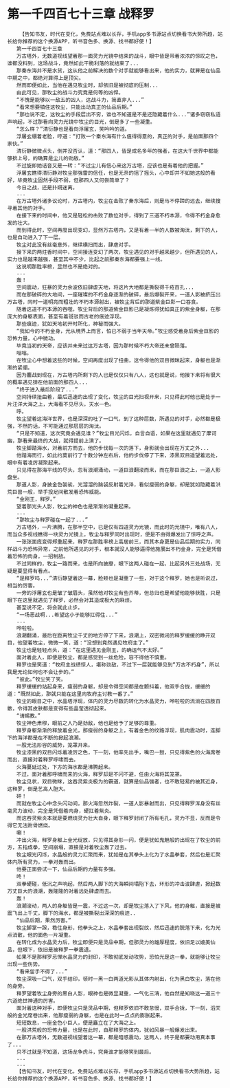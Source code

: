 # 第一千四百七十三章 战释罗
        【告知书友，时代在变化，免费站点难以长存，手机app多书源站点切换看书大势所趋，站长给你推荐的这个换源APP，听书音色多、换源、找书都好使！】
       第一千四百七十三章
       万古塔外，无数道视线望着那一面灵力光镜中结束的战斗，眼中皆是带着浓浓的惊叹之色，谁都没料到，这场战斗，竟然如此干脆利落的就结束了...
       那秦东海并不是水货，这从他之前解决的数个对手就能够看出来，他的实力，就算是在仙品中期之中，都绝对算得上是顶尖。
       然而即便如此，当他在遇见牧尘时，却依旧是被彻底的压制...
       由此可见，那牧尘的战斗力究竟是何等的凶悍。
       “不愧是能够以一敌五的凶人，这战斗力，简直非人...”
       “看来想要镇住这牧尘，只能出动真正的仙品后期。”
       “那也说不定，这牧尘的手段层出不穷，谁也不知道是不是还隐藏着什么...”诸多窃窃私语声响起，不过那看向灵力光镜中牧尘的目光，倒是多了一些凝重。
       “怎么样？”清衍静也是看向浮屠玄，笑吟吟的道。
       浮屠玄绷着老脸，哼道：“打败一个秦东海有什么值得得意的，真正的对手，是前面那四个家伙。”
       清衍静微微点头，倒并没否认，道：“那四人，皆是成名多年的强者，在这大千世界中都能够排上号，的确算是尘儿的劲敌。”
       不过旋即她话音又是一转：“不过尘儿有信心来这万古塔，应该也是有着他的把握。”
       浮屠玄瞧得清衍静对牧尘那强雷的信任，也是无奈的摇了摇头，心中却并不如她这般的看好，毕竟牧尘固然手段不弱，但那四人又何尝简单了？
       今日之战，还是扑朔迷离。
       ...
       在万古塔外诸多议论时，万古塔内，牧尘在击败了秦东海后，则是马不停蹄的远去，继续搜寻着其他的对手。
       在接下来的时间中，他又是轻松的击败了数位对手，得到了三道不朽本源，令得不朽金身愈发的壮大。
       而到得此时，空间再度出现变幻，显然万古塔内，又是有着一半的人数被淘汰，剩下的人，也是自动进入了下一层。
       牧尘对此没有丝毫意外，继续横扫而出，肆虐对手。
       接下来的两炷香时间中，空间接连变幻了两次，牧尘遇见的对手越来越少，但所遇见的人，实力也是越来越强，甚至其中不少，比起之前那秦东海都要强上一线。
       这说明那胜率榜，显然也不是绝对的。
       ...
       轰！
       空间震动，狂暴的灵力余波依旧肆虐天地，将这片大地都是撕裂得千疮百孔...
       而在那破碎的大地间，一座璀璨的不朽金身逐渐的破碎，最后爆裂开来，一道人影被挤压出万古塔，同时一道明亮而粗壮的不朽本源射出，被牧尘背后的那道紫金巨影一口吞食。
       随着这道不朽本源的吞噬，牧尘背后的那道紫金巨影已是凝炼得犹如真正的紫金身躯，在那庞大的身躯表面，甚至有着斑驳而古老的痕迹浮现。
       那些痕迹，犹如天地初开时所化，神秘而强大。
       “我如今的不朽金身，光从境界上而言，怕已不弱于当年天帝。”牧尘感受着身后紫金巨影的恐怖力量，心中微动。
       毕竟当初的天帝，应该并未来过这万古塔，因为那时候不朽大帝还未曾陨落。
       嗡嗡。
       在牧尘心中想着这些的时候，空间再度出现了扭曲，这令得他的双目微眯起来，身躯也是渐渐的紧绷。
       因为鏖战到现在，万古塔内所剩下的人已是仅仅只有八人，这也就是说，他接下来将有很大的概率遇见排在他前面的那四人...
       “终于进入最后阶段了...”
       空间持续扭曲着，最后迅速的出现了变化，牧尘的目光扫视开来，只见得此时他已是处于一片汪洋大海之上，大海看不见尽头，天水一色。
       呼。
       牧尘望着这海洋世界，也是深深的吐了一口气，到了这种层数，所遇见的对手，必然都是极强，不然的话，不可能通过那层层的淘汰。
       “只是不知道，这次究竟会遇见谁？”牧尘目光闪烁，自言自语，如果在这里就遇见了摩诃幽，那看来最终的大战，就得提前上演了。
       牧尘脚踏海水，对着前方而去，他的步伐每一次的落下，身影就会出现在万丈之外...
       他踏海而行，如此约莫前行了十数分钟左右后，他的步伐停了下来，漆黑双目遥望着远处，眼中有着凌厉凝聚起来。
       只见得在那海平线的尽头，忽有浪潮涌动，一道巨浪翻滚而来，而在那巨浪之上，一道人影盘坐。
       那道人影，身披金色袈裟，光溜溜的脑袋反射着光泽，看似瘦弱的身躯，却是犹如隐藏着洪荒巨兽一般，举手投足间散发着恐怖威能。
       “金刚王，释罗。”
       望着那光头人影，牧尘的神色也是渐渐的凝重起来。
       ...
       “那牧尘与释罗碰在一起了...”
       万古塔外，一片沸腾，在那半空中，已是仅有四道灵力光镜，而此时的光镜中，唯有八人，而当众多视线瞧得一块灵力光镜上，牧尘与释罗同时出现时，便是不由得爆发出了惊呼之声。
       一张张面庞变得郑重起来，释罗在那胜率榜上高居前三，而其本身更是仙品后期的实力，同样战斗力恐怖异常，之前他所遇见的对手，根本就没人能够逼得他施展出不朽金身，完全是凭借着恐怖的肉身，一招制敌。
       不过同样的，牧尘一路而来，也是所向披靡，眼下这两人碰在一起，比起另外三处战场，无疑是要显得有看点。
       “是释罗吗...”清衍静望着这一幕，脸颊也是凝重了一些，对于这个释罗，她也是听说过，相当的厉害。
       一旁的浮屠玄也是皱了皱眉头，虽然他对牧尘有些芥蒂，但总归也是希望他能够获胜，只是眼下在这里就遇见了释罗，必然会对其造成极大的麻烦。
       甚至说不定，将会就此止步。
       “一场恶战啊...希望这小子能够扛得住...”
       ...
       哗啦啦。
       浪潮翻涌，最后在距离牧尘千丈的地方停了下来，浪潮上，双密微闭的释罗缓缓的睁开双目，他望着牧尘，微微一笑，道：“没想到竟然遇见牧府主了。”
       牧尘也是轻轻点头，道：“在这里遇见金刚王，的确运气不太好。”
       面对着此人，即便是牧尘，都是感觉到一丝危险，容不得他不慎重。
       释罗也是笑道：“牧府主战绩惊人，堪称劲敌，不过下一层就能够见到“万古不朽身”，所以我是无论如何也不会让步的。”
       “彼此。”牧尘笑了笑。
       释罗缓缓的站起身来，瘦弱的身躯，却是令得空间都是在颤抖着，他双手合拢，缓缓的道：“既然如此，那就只能在这里向牧府主讨教一番了。”
       牧尘的眼目之中，水晶塔浮现，体内的灵力尽数的转化为水晶灵力，哗啦啦的流淌在四肢百骸，令得其皮肤都是变得有些晶莹透彻起来。
       “请赐教。”
       牧尘神色肃穆，眼前之人乃是劲敌，他也是给予了足够的尊重。
       释罗身躯渐渐的释放着金光，那瘦弱的身躯之上，有着金色的纹路浮现，肌肉震动时，连脚下的海洋都是在不断的掀起浪潮。
       一股无法形容的威势，笼罩开来。
       牧尘漆黑的双目闪烁着凌厉之色，下一刻，他率先出手，嘴巴一鼓，只见得紫色的火海席卷而出，直接对着释罗呼啸而去。
       火海蔓延过处，下方的海水都是沸腾起来。
       不过，面对着那呼啸而来的火海，释罗却是不闪不避，任由火海将其笼罩。
       牧尘见状，双目微眯，这吞灵紫炎极为的霸道，就算是仙品强者，也不敢轻易的被其近身，这释罗，倒是艺高人胆大。
       砰！
       而就在牧尘心中念头闪动间，那火海忽然炸裂，一道人影暴射而出，只见得释罗浑身没有丝毫灵力波动，完全是凭借着肉身，硬扛着紫炎。
       而这吞灵紫炎本就是要燃烧灵力壮大自身，眼下释罗封闭了所有毛孔，灵力不显，反而是令得它无法跗骨燃烧。
       唰！
       冲出火海，释罗身躯上金光绽放，只见得其身形一闪，便是犹如鬼魅般的出现在了牧尘的前方，五指成拳，空间崩塌，直接是对着牧尘轰了过去。
       牧尘眼光闪烁，水晶般的灵力汇聚而来，犹如是在其拳头上化为了水晶拳套，然后也是汇聚体内所有灵力，一拳对轰而出。
       他要正面尝试一下，仙品后期的力量有多强。
       咚！
       双拳硬碰，低沉之声响起，然后两人脚下的大海瞬间塌陷下去，环形的冲击波肆虐，掀起数万丈巨大的浪潮，轰隆隆的对着远处肆虐而去。
       轰！
       浪潮滚动，两人的身躯皆是一震，不过这一次，却是牧尘落入了下风，他的身躯，直接是被震飞出上千丈，脚下的海水，都是被撕裂出深深的痕迹..
       “仙品后期，果然厉害。”
       牧尘脚掌一跺，稳住身形，他拳头之上，水晶拳套出现裂纹，然后迅速的脱落下来，化为光点消散，他的面色一片凝重。
       在转化成为水晶灵力后，牧尘即便只是灵品中期，但那灵力的雄厚程度，依旧足以媲美仙品，但眼下，依旧是被释罗一拳震退。
       如果不是那释罗忌惮水晶灵力的封印，不敢彻底发动攻势，恐怕光是这一拳，就能够让牧尘出现一些伤势。
       “看来留手不得了...”
       牧尘深吸一口气，双手结印，顿时一黑一白两道光影从其体内射出，化为黑白牧尘，落在他的身旁。
       释罗望着牧尘身旁的黑白人影，眼神也是微显凝重，一气化三清，他自然是知晓这一道三十六道绝世神通的厉害。
       面对着这种对手，即便牧尘只是灵品中期，但释罗依旧不敢怠慢，双手合拢，下一刻，滔天般的金光席卷出来，他那瘦弱的身躯，也是在此时一点点的膨胀起来。
       短短数息，一座金色小巨人，便是矗立在了大海之上。
       一股洪荒般的恐怖力量，也是在此时，自那释罗的体内，犹如风暴一般爆发出来。
       在那万古塔外，无数道视线望着这一幕，都是暗感震动，这两人，终于是都要动用真本事了...
       只不过就是不知道，这场龙争虎斗，究竟谁才能够笑到最后。
       ...
       ...
       【告知书友，时代在变化，免费站点难以长存，手机app多书源站点切换看书大势所趋，站长给你推荐的这个换源APP，听书音色多、换源、找书都好使！】